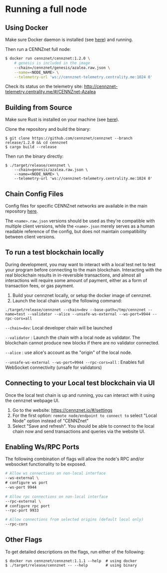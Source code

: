 # Running a full node

## Using Docker

Make sure Docker daemon is installed (see [here](Installing-Dependencies#Docker)) and running.

Then run a CENNZnet full node:

```bash
$ docker run cennznet/cennznet:1.2.0 \
    # genesis is included in the image
    --chain=/cennznet/genesis/azalea.raw.json \
    --name=<NODE_NAME> \
    --telemetry-url 'ws://cennznet-telemetry.centrality.me:1024 0'
```

Check its status on the telemetry site:
http://cennznet-telemetry.centrality.me/#/CENNZnet-Azalea

## Building from Source

Make sure Rust is installed on your machine (see [here](Installing-Dependencies#Rust)).

Clone the repository and build the binary:

```console
$ git clone https://github.com/cennznet/cennznet --branch release/1.2.0 && cd cennznet
$ cargo build --release
```

Then run the binary directly:
```console
$ ./target/release/cennznet \
    --chain=genesis/azalea.raw.json \
    --name=<NODE_NAME> \
    --telemetry-url 'ws://cennznet-telemetry.centrality.me:1024 0'
```

## Chain Config Files

Config files for specific CENNZnet networks are available in the main repository [here](https://github.com/cennznet/cennznet/tree/develop/genesis).

The `<name>.raw.json` versions should be used as they're compatible with multiple client versions, while the `<name>.json` merely serves as a human readable reference of the config, but does not maintain compatibility between client versions.

## To run a test blockchain locally
During development, you may want to interact with a local test net to test your program before connecting to the main blockchain. Interacting with the real blockchain results in in-reversible transactions, and almost all interactions will require some amount of payment, either as a form of transaction fees, or gas payment.

1. Build your cennznet locally, or setup the docker image of cennznet.
2. Launch the local chain using the following command:

```
./target/release/cennznet --chain=dev --base-path=/tmp/cennznet --name=test --validator --alice --unsafe-ws-external --ws-port=9944 --rpc-cors=all
```

`--chain=dev`: Local developer chain will be launched

`--validator` : Launch the chain with a local node as validator. The blockchain cannot produce new blocks if there are no validator connected.

`--alice` : use alice's account as the "origin" of the local node.

`--unsafe-ws-external --ws-port=9944 --rpc-cors=all` : Enables full WebSocket connectivity (unsafe for validators)

## Connecting to your Local test blockchain via UI
Once the local test chain is up and running, you can interact with it using the cennznet webpage UI. 
1. Go to the website: https://cennznet.io/#/settings
2. For the first option: `remote node/endpoint to connect to` select "Local Node" option instead of "CENNZnet"
3. Select "Save and refresh".
You should be able to connect to the local chain now and send transactions and queries via the website UI.

## Enabling Ws/RPC Ports
The following combination of flags will allow the node's RPC and/or websocket functionality to be exposed.
```bash
# Allow ws connections on non-local interface
--ws-external \
# configure ws port
--ws-port 9944
        
# Allow rpc connections on non-local interface
--rpc-external \
# configure rpc port
--rpc-port 9933

# Allow connections from selected origins (default local only)
--rpc-cors
```

## Other Flags

To get detailed descriptions on the flags, run either of the following:
```console
$ docker run cennznet/cennznet:1.1.1 --help  # using docker
$ ./target/release/cennznet -- --help        # using binary
```
